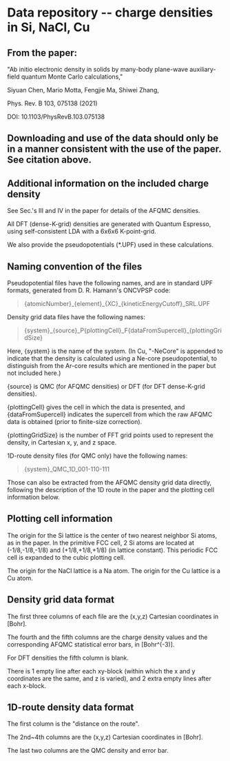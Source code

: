 # Data repository -- charge densities in Si, NaCl, Cu
## From the paper: 
"Ab initio electronic density in solids by many-body plane-wave auxiliary-field quantum Monte Carlo calculations," 

Siyuan Chen, Mario Motta, Fengjie Ma, Shiwei Zhang,

Phys. Rev. B 103, 075138 (2021)

DOI: 10.1103/PhysRevB.103.075138

## Downloading and use of the data should only be in a manner consistent with the use of the paper. See citation above.


## Additional information on the included charge density

See Sec.'s III and IV in the paper for details of the AFQMC densities. 

All DFT (dense-K-grid) densities are generated with Quantum Espresso, using self-consistent LDA with a 6x6x6 K-point-grid.

We also provide the pseudopotentials (\*.UPF) used in these calculations.

## Naming convention of the files

Pseudopotential files have the following names, and are in standard UPF formats, generated from D. R. Hamann's ONCVPSP code:

> {atomicNumber}\_{element}\_{XC}\_{kineticEnergyCutoff}\_SRL.UPF

Density grid data files have the following names:

> {system}\_{source}\_P{plottingCell}\_F{dataFromSupercell}\_{plottingGridSize}

Here, {system} is the name of the system. (In Cu, "-NeCore" is appended to indicate that the density is calculated using a Ne-core pseudopotential, to distinguish from the Ar-core results which are mentioned in the paper but not included here.)

{source} is QMC (for AFQMC densities) or DFT (for DFT dense-K-grid densities).

{plottingCell} gives the cell in which the data is presented, and {dataFromSupercell} indicates the supercell from which the raw AFQMC data is obtained (prior to finite-size correction).

{plottingGridSize} is the number of FFT grid points used to represent the density, in Cartesian x, y, and z space.

1D-route density files (for QMC only) have the following names:

> {system}\_QMC\_1D\_001-110-111

Those can also be extracted from the AFQMC density grid data directly, following the description of the 1D route in the paper and the plotting cell information below.

## Plotting cell information

The origin for the Si lattice is the center of two nearest neighbor Si atoms, as in the paper. In the primitive FCC cell, 2 Si atoms are located at (-1/8,-1/8,-1/8) and (+1/8,+1/8,+1/8) (in lattice constant). This periodic FCC cell is expanded to the cubic plotting cell.

The origin for the NaCl lattice is a Na atom. The origin for the Cu lattice is a Cu atom.

## Density grid data format

The first three columns of each file are the (x,y,z) Cartesian coordinates in \[Bohr\].

The fourth and the fifth columns are the charge density values and the corresponding AFQMC statistical error bars, in \[Bohr^(-3)\].

For DFT densities the fifth column is blank.

There is 1 empty line after each xy-block (within which the x and y coordinates are the same, and z is varied), and 2 extra empty lines after each x-block.

## 1D-route density data format

The first column is the "distance on the route".

The 2nd~4th columns are the (x,y,z) Cartesian coordinates in \[Bohr\].

The last two columns are the QMC density and error bar.
